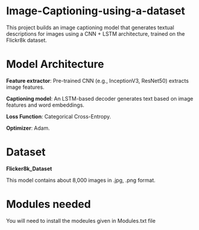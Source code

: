 # Image-Captioning-using-a-dataset
This project builds an image captioning model that generates textual descriptions for images using a CNN + LSTM architecture, trained on the Flickr8k dataset.

# Model Architecture
 **Feature extractor**: Pre-trained CNN (e.g., InceptionV3, ResNet50) extracts image features.
 
 **Captioning model**: An LSTM-based decoder generates text based on image features and word embeddings.
 
 **Loss Function**: Categorical Cross-Entropy.
 
 **Optimizer**: Adam.

# Dataset 
**Flicker8k_Dataset**

This model contains about 8,000 images in .jpg, .png format.

# Modules needed

You will need to install the modeules given in Modules.txt file 
